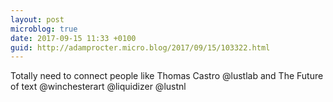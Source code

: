 ```yaml
---
layout: post
microblog: true
date: 2017-09-15 11:33 +0100
guid: http://adamprocter.micro.blog/2017/09/15/103322.html
---
```

Totally need to connect people like Thomas Castro @lustlab and The Future of text @winchesterart @liquidizer @lustnl
